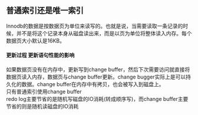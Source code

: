 ## 普通索引还是唯一索引
Innodb的数据是按数据页为单位来读写的。也就是说，当需要读取一条记录的时候，并不是将这个记录本身从磁盘读出来，而是以页为单位将整体读入内存。每个数据页大小默认是16KB。<br>
#### 更新过程 更新语句性能的影响
如果数据页没有在内存中，更新写到change buffer，然后下次需要访问就直接将数据页读入内存，数据页与change buffer更新。change bugger实际上是可以持久化的数据。change buffer在内存中有拷贝，也会被写入到磁盘上。<br>
只有普通索引使用change buffer<br>
redo log主要节省的是随机写磁盘的IO消耗(转成顺序写)，而change buffer主要节省的则是随机读磁盘的IO消耗
